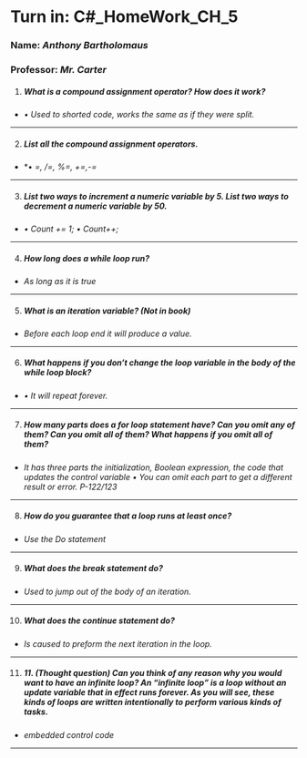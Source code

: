 # **Turn in:** **C#_HomeWork_CH_5**
### **Name:** *Anthony Bartholomaus*
### Professor: *Mr. Carter*

1.  ##### What is a compound assignment operator? How does it work?

- *•	Used to shorted code, works the same as if they were split.*
---
2.  ##### List all the compound assignment operators.
- *•	*=, /=, %=, +=,-=*
---
3.  ##### List two ways to increment a numeric variable by 5. List two ways to decrement a numeric variable by 50.
- *•	Count += 1;
•	Count++;*
---
4.  ##### How long does a while loop run?
- *As long as it is true*
---
5.  ##### What is an iteration variable? (Not in book)
- *Before each loop end it will produce a value.*
---
6.  ##### What happens if you don’t change the loop variable in the body of the while loop block?
- *•	It will repeat forever.*
---
7.  ##### How many parts does a for loop statement have? Can you omit any of them? Can you omit all of them? What happens if you omit all of them?
- *It has three parts the initialization, Boolean expression, the code that updates the control variable  •	You can omit each part to get a different result or error. P-122/123*
---
8.  ##### How do you guarantee that a loop runs at least once?
- *Use the Do statement*
---
9.  ##### What does the break statement do?
- *Used to jump out of the body of an iteration.*
---
10. ##### What does the continue statement do?
- *Is caused to preform the next iteration in the loop.*
---
11. ##### 11.	(Thought question) Can you think of any reason why you would want to have an infinite loop? An “infinite loop” is a loop without an update variable that in effect runs forever. As you will see, these kinds of loops are written intentionally to perform various kinds of tasks.
- *embedded control code*
---
